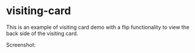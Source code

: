 # visiting-card

This is an example of visiting card demo with a flip functionality to view the back side of the visiting card.

Screenshot:
